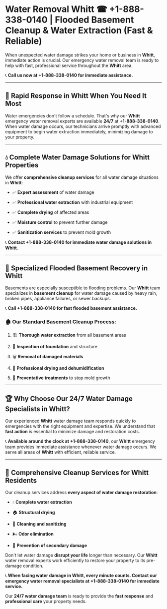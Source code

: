 # Water Removal Whitt ☎ +1-888-338-0140 | Flooded Basement Cleanup & Water Extraction (Fast & Reliable)

When unexpected water damage strikes your home or business in **Whitt**, immediate action is crucial. Our emergency water removal team is ready to help with fast, professional service throughout the **Whitt** area. 

📞 **Call us now at +1-888-338-0140 for immediate assistance.**
---
## 🚀 Rapid Response in Whitt When You Need It Most
Water emergencies don't follow a schedule. That's why our **Whitt** emergency water removal experts are available **24/7** at **+1-888-338-0140**. When water damage occurs, our technicians arrive promptly with advanced equipment to begin water extraction immediately, minimizing damage to your property.
---
## 💧 Complete Water Damage Solutions for Whitt Properties
We offer **comprehensive cleanup services** for all water damage situations in **Whitt**:
- ✅ **Expert assessment** of water damage  
- ✅ **Professional water extraction** with industrial equipment  
- ✅ **Complete drying** of affected areas  
- ✅ **Moisture control** to prevent further damage  
- ✅ **Sanitization services** to prevent mold growth  
📞 **Contact +1-888-338-0140 for immediate water damage solutions in Whitt.**
---
## 🌊 Specialized Flooded Basement Recovery in Whitt
Basements are especially susceptible to flooding problems. Our **Whitt** team specializes in **basement cleanup** for water damage caused by heavy rain, broken pipes, appliance failures, or sewer backups. 
📞 **Call +1-888-338-0140 for fast flooded basement assistance.**
### 🏚️ Our Standard Basement Cleanup Process:
1. 🏗️ **Thorough water extraction** from all basement areas  
2. 🔎 **Inspection of foundation** and structure  
3. 🗑️ **Removal of damaged materials**  
4. 💨 **Professional drying and dehumidification**  
5. 🚫 **Preventative treatments** to stop mold growth  
---
## 🏆 Why Choose Our 24/7 Water Damage Specialists in Whitt?
Our experienced **Whitt** water damage team responds quickly to emergencies with the right equipment and expertise. We understand that **fast action** is essential to minimize damage and restoration costs.
📞 **Available around the clock at +1-888-338-0140**, our **Whitt** emergency team provides immediate assistance whenever water damage occurs. We serve all areas of **Whitt** with efficient, reliable service.
---
## 🧹 Comprehensive Cleanup Services for Whitt Residents
Our cleanup services address **every aspect of water damage restoration**:
- 💧 **Complete water extraction**  
- 🏠 **Structural drying**  
- 🧼 **Cleaning and sanitizing**  
- 🌬️ **Odor elimination**  
- 🚫 **Prevention of secondary damage**  
Don't let water damage **disrupt your life** longer than necessary. Our **Whitt** water removal experts work efficiently to restore your property to its pre-damage condition.
📞 **When facing water damage in Whitt, every minute counts. Contact our emergency water removal specialists at +1-888-338-0140 for immediate service.**
Our **24/7 water damage team** is ready to provide the **fast response** and **professional care** your property needs.
